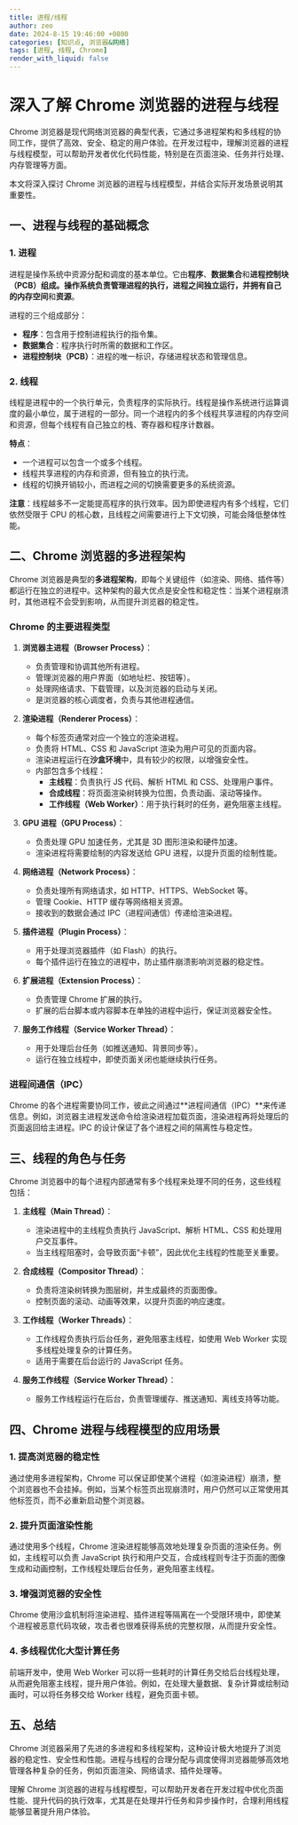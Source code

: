 ```yaml
---
title: 进程/线程
author: zeo
date: 2024-8-15 19:46:00 +0800
categories: [知识点, 浏览器&网络]
tags: [进程, 线程, Chrome]
render_with_liquid: false
---
```


# 深入了解 Chrome 浏览器的进程与线程

Chrome 浏览器是现代网络浏览器的典型代表，它通过多进程架构和多线程的协同工作，提供了高效、安全、稳定的用户体验。在开发过程中，理解浏览器的进程与线程模型，可以帮助开发者优化代码性能，特别是在页面渲染、任务并行处理、内存管理等方面。

本文将深入探讨 Chrome 浏览器的进程与线程模型，并结合实际开发场景说明其重要性。

## 一、进程与线程的基础概念

### 1. 进程

进程是操作系统中资源分配和调度的基本单位。它由**程序**、**数据集合**和**进程控制块（PCB）**组成。操作系统负责管理进程的执行，进程之间独立运行，并拥有自己的**内存空间**和**资源**。

进程的三个组成部分：
- **程序**：包含用于控制进程执行的指令集。
- **数据集合**：程序执行时所需的数据和工作区。
- **进程控制块（PCB）**：进程的唯一标识，存储进程状态和管理信息。

### 2. 线程

线程是进程中的一个执行单元，负责程序的实际执行。线程是操作系统进行运算调度的最小单位，属于进程的一部分。同一个进程内的多个线程共享进程的内存空间和资源，但每个线程有自己独立的栈、寄存器和程序计数器。

**特点**：
- 一个进程可以包含一个或多个线程。
- 线程共享进程的内存和资源，但有独立的执行流。
- 线程的切换开销较小，而进程之间的切换需要更多的系统资源。

**注意**：线程越多不一定能提高程序的执行效率。因为即使进程内有多个线程，它们依然受限于 CPU 的核心数，且线程之间需要进行上下文切换，可能会降低整体性能。

## 二、Chrome 浏览器的多进程架构

Chrome 浏览器是典型的**多进程架构**，即每个关键组件（如渲染、网络、插件等）都运行在独立的进程中。这种架构的最大优点是安全性和稳定性：当某个进程崩溃时，其他进程不会受到影响，从而提升浏览器的稳定性。

### Chrome 的主要进程类型

1. **浏览器主进程（Browser Process）**：
   - 负责管理和协调其他所有进程。
   - 管理浏览器的用户界面（如地址栏、按钮等）。
   - 处理网络请求、下载管理，以及浏览器的启动与关闭。
   - 是浏览器的核心调度者，负责与其他进程通信。

2. **渲染进程（Renderer Process）**：
   - 每个标签页通常对应一个独立的渲染进程。
   - 负责将 HTML、CSS 和 JavaScript 渲染为用户可见的页面内容。
   - 渲染进程运行在**沙盒环境**中，具有较少的权限，以增强安全性。
   - 内部包含多个线程：
     - **主线程**：负责执行 JS 代码、解析 HTML 和 CSS、处理用户事件。
     - **合成线程**：将页面渲染树转换为位图，负责动画、滚动等操作。
     - **工作线程（Web Worker）**：用于执行耗时的任务，避免阻塞主线程。

3. **GPU 进程（GPU Process）**：
   - 负责处理 GPU 加速任务，尤其是 3D 图形渲染和硬件加速。
   - 渲染进程将需要绘制的内容发送给 GPU 进程，以提升页面的绘制性能。

4. **网络进程（Network Process）**：
   - 负责处理所有网络请求，如 HTTP、HTTPS、WebSocket 等。
   - 管理 Cookie、HTTP 缓存等网络相关资源。
   - 接收到的数据会通过 IPC（进程间通信）传递给渲染进程。

5. **插件进程（Plugin Process）**：
   - 用于处理浏览器插件（如 Flash）的执行。
   - 每个插件运行在独立的进程中，防止插件崩溃影响浏览器的稳定性。

6. **扩展进程（Extension Process）**：
   - 负责管理 Chrome 扩展的执行。
   - 扩展的后台脚本或内容脚本在单独的进程中运行，保证浏览器安全性。

7. **服务工作线程（Service Worker Thread）**：
   - 用于处理后台任务（如推送通知、背景同步等）。
   - 运行在独立线程中，即使页面关闭也能继续执行任务。

### 进程间通信（IPC）

Chrome 的各个进程需要协同工作，彼此之间通过**进程间通信（IPC）**来传递信息。例如，浏览器主进程发送命令给渲染进程加载页面，渲染进程再将处理后的页面返回给主进程。IPC 的设计保证了各个进程之间的隔离性与稳定性。

## 三、线程的角色与任务

Chrome 浏览器中的每个进程内部通常有多个线程来处理不同的任务，这些线程包括：

1. **主线程（Main Thread）**：
   - 渲染进程中的主线程负责执行 JavaScript、解析 HTML、CSS 和处理用户交互事件。
   - 当主线程阻塞时，会导致页面“卡顿”，因此优化主线程的性能至关重要。

2. **合成线程（Compositor Thread）**：
   - 负责将渲染树转换为图层树，并生成最终的页面图像。
   - 控制页面的滚动、动画等效果，以提升页面的响应速度。

3. **工作线程（Worker Threads）**：
   - 工作线程负责执行后台任务，避免阻塞主线程，如使用 Web Worker 实现多线程处理复杂的计算任务。
   - 适用于需要在后台运行的 JavaScript 任务。

4. **服务工作线程（Service Worker Thread）**：
   - 服务工作线程运行在后台，负责管理缓存、推送通知、离线支持等功能。

## 四、Chrome 进程与线程模型的应用场景

### 1. **提高浏览器的稳定性**

通过使用多进程架构，Chrome 可以保证即使某个进程（如渲染进程）崩溃，整个浏览器也不会挂掉。例如，当某个标签页出现崩溃时，用户仍然可以正常使用其他标签页，而不必重新启动整个浏览器。

### 2. **提升页面渲染性能**

通过使用多个线程，Chrome 渲染进程能够高效地处理复杂页面的渲染任务。例如，主线程可以负责 JavaScript 执行和用户交互，合成线程则专注于页面的图像生成和动画控制，工作线程处理后台任务，避免阻塞主线程。

### 3. **增强浏览器的安全性**

Chrome 使用沙盒机制将渲染进程、插件进程等隔离在一个受限环境中，即使某个进程被恶意代码攻破，攻击者也很难获得系统的完整权限，从而提升安全性。

### 4. **多线程优化大型计算任务**

前端开发中，使用 Web Worker 可以将一些耗时的计算任务交给后台线程处理，从而避免阻塞主线程，提升用户体验。例如，在处理大量数据、复杂计算或绘制动画时，可以将任务移交给 Worker 线程，避免页面卡顿。

## 五、总结

Chrome 浏览器采用了先进的多进程和多线程架构，这种设计极大地提升了浏览器的稳定性、安全性和性能。进程与线程的合理分配与调度使得浏览器能够高效地管理各种复杂的任务，例如页面渲染、网络请求、插件处理等。

理解 Chrome 浏览器的进程与线程模型，可以帮助开发者在开发过程中优化页面性能、提升代码的执行效率，尤其是在处理并行任务和异步操作时，合理利用线程能够显著提升用户体验。